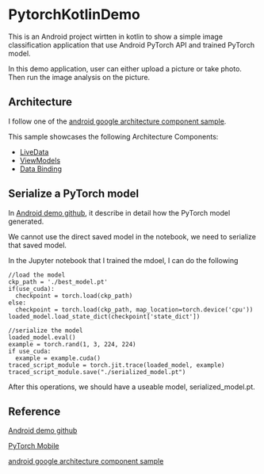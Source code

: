 # PytorchKotlinDemo

This is an Android project wirtten in kotlin to show a simple image classification application that use Android PyTorch API and trained PyTorch model.

In this demo application, user can either upload a picture or take photo. Then run the image analysis on the picture.

## Architecture

I follow one of the [android google architecture component sample](https://github.com/android/architecture-components-samples/tree/master/LiveDataSample).

This sample showcases the following Architecture Components:

* [LiveData](https://developer.android.com/reference/android/arch/lifecycle/LiveData.html)
* [ViewModels](https://developer.android.com/reference/android/arch/lifecycle/ViewModel.html)
* [Data Binding](https://developer.android.com/topic/libraries/data-binding)

## Serialize a PyTorch model

In [Android demo github](https://github.com/pytorch/android-demo-app), it describe in detail how the PyTorch model generated. 

We cannot use the direct saved model in the notebook, we need to serialize that saved model.

In the Jupyter notebook that I trained the mdoel, I can do the following


```
//load the model
ckp_path = './best_model.pt'
if(use_cuda):
  checkpoint = torch.load(ckp_path)
else:
  checkpoint = torch.load(ckp_path, map_location=torch.device('cpu'))
loaded_model.load_state_dict(checkpoint['state_dict'])
```

```
//serialize the model
loaded_model.eval()
example = torch.rand(1, 3, 224, 224)
if use_cuda:
  example = example.cuda()
traced_script_module = torch.jit.trace(loaded_model, example)
traced_script_module.save("./serialized_model.pt")
```

After this operations, we should have a useable model, serialized_model.pt.

## Reference

[Android demo github](https://github.com/pytorch/android-demo-app)

[PyTorch Mobile](https://pytorch.org/mobile/home/)

[android google architecture component sample](https://github.com/android/architecture-components-samples/tree/master/LiveDataSample)
